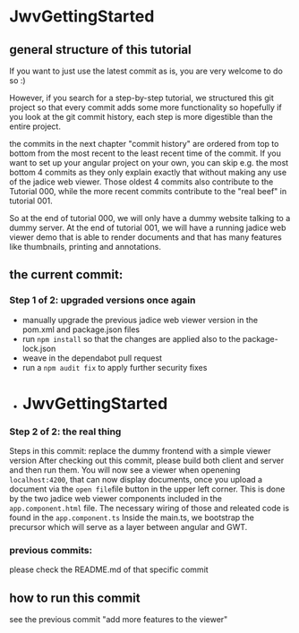 # JwvGettingStarted

## general structure of this tutorial ##
If you want to just use the latest commit as is, you are very welcome to do so :)

However, if you search for a step-by-step tutorial, we structured this git project 
so that every commit adds some more functionality so hopefully if you look at the 
git commit history, each step is more digestible than the entire project. 

the commits in the next chapter "commit history" are ordered from top to bottom from the most recent 
to the least recent time of the commit. If you want to set up your angular project on your own, 
you can skip e.g. the most bottom 4 commits as they only explain exactly that without making any use of 
the jadice web viewer. Those oldest 4 commits also contribute to the Tutorial 000, while the more recent
commits contribute to the "real beef" in tutorial 001. 

So at the end of tutorial 000, we will only have a dummy website talking to a dummy server.
At the end of tutorial 001, we will have a running jadice web viewer demo that is able to render documents
and that has many features like thumbnails, printing and annotations.



## the current commit: ##
### Step 1 of 2: upgraded versions once again ###
* manually upgrade the previous jadice web viewer version in the pom.xml and package.json files
* run ```npm install``` so that the changes are applied also to the package-lock.json
* weave in the dependabot pull request
* run a ```npm audit fix``` to apply further security fixes
* # JwvGettingStarted

### Step 2 of 2: the real thing ###
Steps in this commit: replace the dummy frontend with a simple viewer version
After checking out this commit, please build both client and server and then run them.
You will now see a viewer when openening ``localhost:4200``, that can now display documents, once you upload a document via the ``open file``file button in the upper left corner.
This is done by the two jadice web viewer components included in the ``app.component.html`` file. The necessary wiring of those and releated code is found in the ``app.component.ts``
Inside the main.ts, we bootstrap the precursor which will serve as a layer between angular and GWT.

### previous commits: ###
please check the README.md of that specific commit


## how to run this commit ##
see the previous commit "add more features to the viewer"